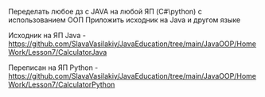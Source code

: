 Переделать любое дз с JAVA на любой ЯП (C#\python) с использованием ООП Приложить исходник на Java и другом языке

Исходник на ЯП Java - https://github.com/SlavaVasilakiy/JavaEducation/tree/main/JavaOOP/HomeWork/Lesson7/CalculatorJava  


Переписан на ЯП Python - https://github.com/SlavaVasilakiy/JavaEducation/tree/main/JavaOOP/HomeWork/Lesson7/CalculatorPython
